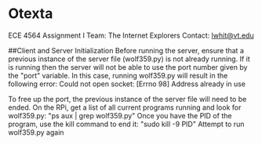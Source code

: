 # Otexta
ECE 4564 Assignment I
Team: The Internet Explorers
Contact: lwhit@vt.edu

##Client and Server Initialization
Before running the server, ensure that a previous instance of the server file (wolf359.py) is not already running. If it is running then the server will not be able to use the port number given by the "port" variable. In this case, running wolf359.py will result in the following error:  Could not open socket: [Errno 98] Address already in use

To free up the port, the previous instance of the server file will need to be ended. On the RPi, get a list of all current programs running and look for wolf359.py:  "ps aux | grep wolf359.py"
Once you have the PID of the program, use the kill command to end it: "sudo kill -9 PID"
Attempt to run wolf359.py again

